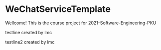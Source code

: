 # WeChatServiceTemplate
Wellcome!
This is the course project for 2021-Software-Engineering-PKU

testline created by lmc

testline2 created by lmc


